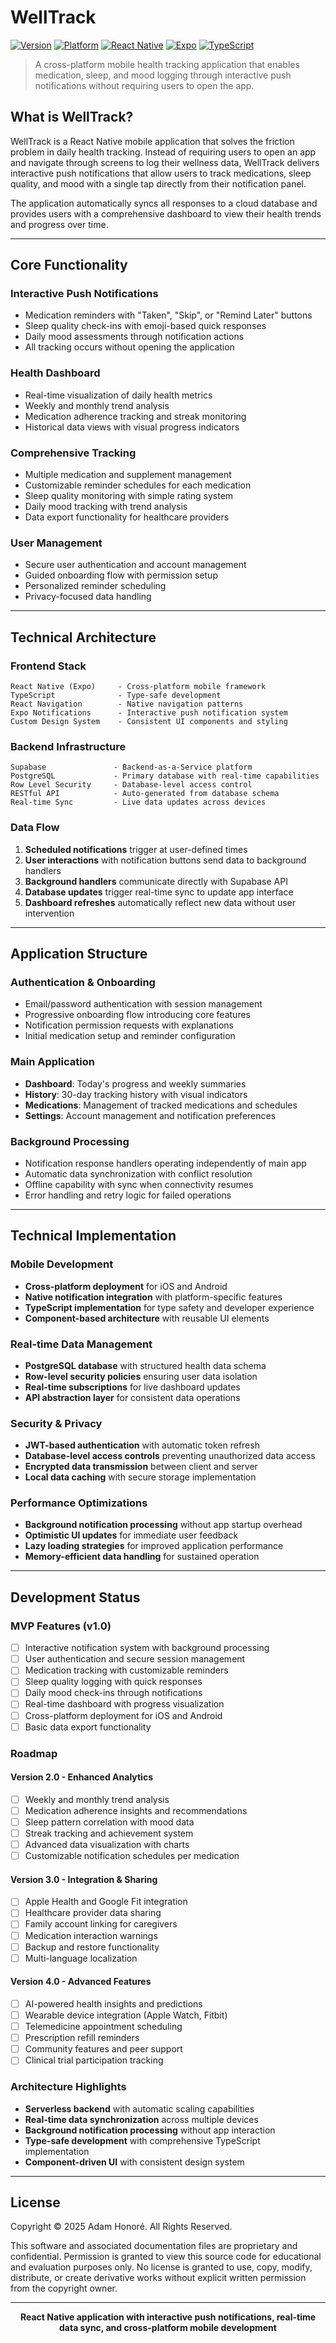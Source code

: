 # WellTrack

[![Version](https://img.shields.io/badge/version-1.0.0-blue.svg)](https://github.com/yourusername/welltrack)
[![Platform](https://img.shields.io/badge/platform-iOS%20%7C%20Android-lightgrey.svg)](https://expo.dev/)
[![React Native](https://img.shields.io/badge/React%20Native-0.80-61DAFB.svg)](https://reactnative.dev/)
[![Expo](https://img.shields.io/badge/Expo-SDK%2053-000020.svg)](https://expo.dev/)
[![TypeScript](https://img.shields.io/badge/TypeScript-5.8-3178C6.svg)](https://www.typescriptlang.org/)

> A cross-platform mobile health tracking application that enables medication, sleep, and mood logging through interactive push notifications without requiring users to open the app.

## What is WellTrack?

WellTrack is a React Native mobile application that solves the friction problem in daily health tracking. Instead of requiring users to open an app and navigate through screens to log their wellness data, WellTrack delivers interactive push notifications that allow users to track medications, sleep quality, and mood with a single tap directly from their notification panel.

The application automatically syncs all responses to a cloud database and provides users with a comprehensive dashboard to view their health trends and progress over time.

---

## Core Functionality

### **Interactive Push Notifications**

- Medication reminders with "Taken", "Skip", or "Remind Later" buttons
- Sleep quality check-ins with emoji-based quick responses
- Daily mood assessments through notification actions
- All tracking occurs without opening the application

### **Health Dashboard**

- Real-time visualization of daily health metrics
- Weekly and monthly trend analysis
- Medication adherence tracking and streak monitoring
- Historical data views with visual progress indicators

### **Comprehensive Tracking**

- Multiple medication and supplement management
- Customizable reminder schedules for each medication
- Sleep quality monitoring with simple rating system
- Daily mood tracking with trend analysis
- Data export functionality for healthcare providers

### **User Management**

- Secure user authentication and account management
- Guided onboarding flow with permission setup
- Personalized reminder scheduling
- Privacy-focused data handling

---

## Technical Architecture

### **Frontend Stack**

```
React Native (Expo)     - Cross-platform mobile framework
TypeScript              - Type-safe development
React Navigation        - Native navigation patterns
Expo Notifications      - Interactive push notification system
Custom Design System    - Consistent UI components and styling
```

### **Backend Infrastructure**

```
Supabase               - Backend-as-a-Service platform
PostgreSQL             - Primary database with real-time capabilities
Row Level Security     - Database-level access control
RESTful API            - Auto-generated from database schema
Real-time Sync         - Live data updates across devices
```

### **Data Flow**

1. **Scheduled notifications** trigger at user-defined times
2. **User interactions** with notification buttons send data to background handlers
3. **Background handlers** communicate directly with Supabase API
4. **Database updates** trigger real-time sync to update app interface
5. **Dashboard refreshes** automatically reflect new data without user intervention

---

## Application Structure

### **Authentication & Onboarding**

- Email/password authentication with session management
- Progressive onboarding flow introducing core features
- Notification permission requests with explanations
- Initial medication setup and reminder configuration

### **Main Application**

- **Dashboard**: Today's progress and weekly summaries
- **History**: 30-day tracking history with visual indicators
- **Medications**: Management of tracked medications and schedules
- **Settings**: Account management and notification preferences

### **Background Processing**

- Notification response handlers operating independently of main app
- Automatic data synchronization with conflict resolution
- Offline capability with sync when connectivity resumes
- Error handling and retry logic for failed operations

---

## Technical Implementation

### **Mobile Development**

- **Cross-platform deployment** for iOS and Android
- **Native notification integration** with platform-specific features
- **TypeScript implementation** for type safety and developer experience
- **Component-based architecture** with reusable UI elements

### **Real-time Data Management**

- **PostgreSQL database** with structured health data schema
- **Row-level security policies** ensuring user data isolation
- **Real-time subscriptions** for live dashboard updates
- **API abstraction layer** for consistent data operations

### **Security & Privacy**

- **JWT-based authentication** with automatic token refresh
- **Database-level access controls** preventing unauthorized data access
- **Encrypted data transmission** between client and server
- **Local data caching** with secure storage implementation

### **Performance Optimizations**

- **Background notification processing** without app startup overhead
- **Optimistic UI updates** for immediate user feedback
- **Lazy loading strategies** for improved application performance
- **Memory-efficient data handling** for sustained operation

---

## Development Status

### **MVP Features (v1.0)**

- [ ] Interactive notification system with background processing
- [ ] User authentication and secure session management
- [ ] Medication tracking with customizable reminders
- [ ] Sleep quality logging with quick responses
- [ ] Daily mood check-ins through notifications
- [ ] Real-time dashboard with progress visualization
- [ ] Cross-platform deployment for iOS and Android
- [ ] Basic data export functionality

### **Roadmap**

#### **Version 2.0 - Enhanced Analytics**

- [ ] Weekly and monthly trend analysis
- [ ] Medication adherence insights and recommendations
- [ ] Sleep pattern correlation with mood data
- [ ] Streak tracking and achievement system
- [ ] Advanced data visualization with charts
- [ ] Customizable notification schedules per medication

#### **Version 3.0 - Integration & Sharing**

- [ ] Apple Health and Google Fit integration
- [ ] Healthcare provider data sharing
- [ ] Family account linking for caregivers
- [ ] Medication interaction warnings
- [ ] Backup and restore functionality
- [ ] Multi-language localization

#### **Version 4.0 - Advanced Features**

- [ ] AI-powered health insights and predictions
- [ ] Wearable device integration (Apple Watch, Fitbit)
- [ ] Telemedicine appointment scheduling
- [ ] Prescription refill reminders
- [ ] Community features and peer support
- [ ] Clinical trial participation tracking

### **Architecture Highlights**

- **Serverless backend** with automatic scaling capabilities
- **Real-time data synchronization** across multiple devices
- **Background notification processing** without app interaction
- **Type-safe development** with comprehensive TypeScript implementation
- **Component-driven UI** with consistent design system

---

## License

Copyright © 2025 Adam Honoré. All Rights Reserved.

This software and associated documentation files are proprietary and confidential. Permission is granted to view this source code for educational and evaluation purposes only. No license is granted to use, copy, modify, distribute, or create derivative works without explicit written permission from the copyright owner.

---

<div align="center">

**React Native application with interactive push notifications, real-time data sync, and cross-platform mobile development**

</div>


